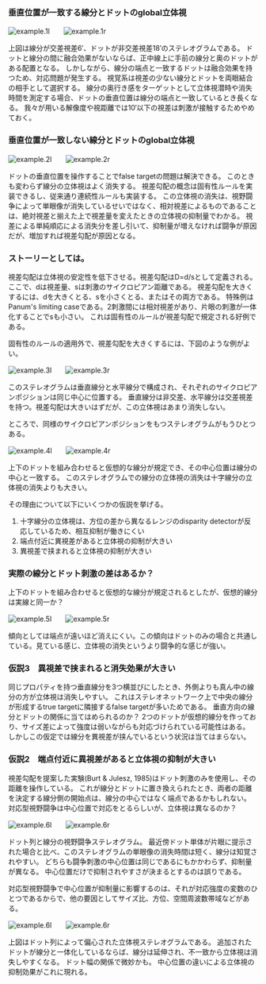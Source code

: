 ### 垂直位置が一致する線分とドットのglobal立体視

![example.1l](line_dot/stereograms/60l.png)　　![example.1r](line_dot/stereograms/60r.png)

上図は線分が交差視差6′、ドットが非交差視差18′のステレオグラムである。
ドットと線分の間に融合効果がないならば、正中線上に手前の線分と奥のドットがある配置となる。
しかしながら、線分の端点と一致するドットは融合効果を持つため、対応問題が発生する。
視覚系は視差の少ない線分とドットを両眼結合の相手として選択する。
線分の奥行き感をターゲットとして立体視潜時や消失時間を測定する場合、ドットの垂直位置は線分の端点と一致しているとき長くなる。
我々が用いる解像度や視距離では10′以下の視差は刺激が接触するためやめておく。

### 垂直位置が一致しない線分とドットのglobal立体視

![example.2l](line_dot2/stereograms/44l.png)　　![example.2r](line_dot2/stereograms/44r.png)

ドットの垂直位置を操作することでfalse targetの問題は解決できる。
このときも変わらず線分の立体視はよく消失する。
視差勾配の概念は固有性ルールを実装できるし、従来通り連続性ルールも実装する。
この立体視の消失は、視野闘争によって単眼像が消失しているせいではなく、相対視差によるものであることは、絶対視差と揃えた上で視差量を変えたときの立体視の抑制量でわかる。
視差による単純順応による消失分を差し引いて、抑制量が増えなければ闘争が原因だが、増加すれば視差勾配が原因となる。

### ストーリーとしては。

視差勾配は立体視の安定性を低下させる。視差勾配はD=d/sとして定義される。ここで、dは視差量、sは刺激のサイクロピアン距離である。
視差勾配を大きくするには、dを大きくとる、sを小さくとる、またはその両方である。
特殊例はPanum's limiting caseである。2刺激間には相対視差があり、片眼の刺激が一体化することでsも小さい。
これは固有性のルールが視差勾配で規定される好例である。

固有性のルールの適用外で、視差勾配を大きくするには、下図のような例がよい。

![example.3l](line_line/stereograms/40l.png)　　![example.3r](line_line/stereograms/40r.png)

このステレオグラムは垂直線分と水平線分で構成され、それぞれのサイクロピアンポジションは同じ中心に位置する。
垂直線分は非交差、水平線分は交差視差を持つ。視差勾配は大きいはずだが、この立体視はあまり消失しない。

ところで、同様のサイクロピアンポジションをもつステレオグラムがもうひとつある。

![example.4l](line_dot/stereograms/44l.png)　　![example.4r](line_dot/stereograms/44r.png)

上下のドットを組み合わせると仮想的な線分が規定でき、その中心位置は線分の中心と一致する。
このステレオグラムでの線分の立体視の消失は十字線分の立体視の消失よりも大きい。

その理由について以下にいくつかの仮説を挙げる。
<ol>
<li>十字線分の立体視は、方位の差から異なるレンジのdisparity detectorが反応しているため、相互抑制が働きにくい</li>
<li>端点付近に異視差があると立体視の抑制が大きい</li>
<li>異視差で挟まれると立体視の抑制が大きい</li>
</ol>

### 実際の線分とドット刺激の差はあるか？

上下のドットを組み合わせると仮想的な線分が規定されるとしたが、仮想的線分は実線と同一か？


![example.5l](line_line2/stereograms/44l.png)　　![example.5r](line_line2/stereograms/44r.png)

傾向としては端点が遠いほど消えにくい。この傾向はドットのみの場合と共通している。見ている感じ、立体視の消失というより闘争的な感じが強い。

### 仮説3　異視差で挟まれると消失効果が大きい

同じプロパティを持つ垂直線分を3つ横並びにしたとき、外側よりも真ん中の線分の方が立体視は消失しやすい。
これはステレオネットワーク上で中央の線分が形成するtrue targetに隣接するfalse targetが多いためである。
垂直方向の線分とドットの関係に当てはめられるのか？ 
2つのドットが仮想的線分を作っており、サイズ差によって強度は弱いながらも対応づけられている可能性はある。
しかしこの仮定では線分を異視差が挟んでいるという状況は当てはまらない。

### 仮説2　端点付近に異視差があると立体視の抑制が大きい

視差勾配を提案した実験(Burt & Julesz, 1985)はドット刺激のみを使用し、その距離を操作している。
これが線分とドットに置き換えられたとき、両者の距離を決定する線分側の開始点は、線分の中心ではなく端点であるかもしれない。
対応型視野闘争は中心位置で対応をとるらしいが、立体視は異なるのか？

![example.6l](../dotspattern/rival_dots/stereograms/8ls21.png)　　![example.6r](../dotspattern/added_dots/stereograms/0ls01.png)

ドット列と線分の視野闘争ステレオグラム。
最近傍ドット単体が片眼に提示された場合と比べ、このステレオグラムの単眼像の消失時間は短く、線分は知覚されやすい。
どちらも闘争刺激の中心位置は同じであるにもかかわらず、抑制量が異なる。
中心位置だけで抑制されやすさが決まるとするのは誤りである。

対応型視野闘争で中心位置が抑制量に影響するのは、それが対応強度の変数のひとつであるからで、他の要因としてサイズ比、方位、空間周波数帯域などがある。

![example.6l](../dotspattern/normal_dot/stereograms/ls14.png)　　![example.6r](../dotspattern/normal_dot/stereograms/ls-14.png)

上図はドット列によって偏心された立体視ステレオグラムである。
追加されたドットが線分と一体化しているならば、線分は延伸され、不一致から立体視は消失しやすくなる。
ドット幅の関係で微妙かも。
中心位置の違いによる立体視の抑制効果がこれに現れる。
